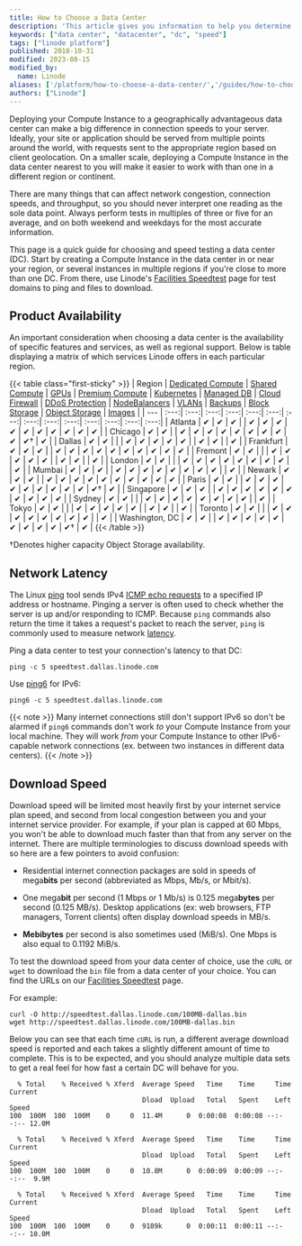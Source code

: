```yaml
---
title: How to Choose a Data Center
description: 'This article gives you information to help you determine which data center you should choose when deploying your website or app on a Compute Instance.'
keywords: ["data center", "datacenter", "dc", "speed"]
tags: ["linode platform"]
published: 2018-10-31
modified: 2023-08-15
modified_by:
  name: Linode
aliases: ['/platform/how-to-choose-a-data-center/','/guides/how-to-choose-a-data-center/']
authors: ["Linode"]
---
```


Deploying your Compute Instance to a geographically advantageous data center can make a big difference in connection speeds to your server. Ideally, your site or application should be served from multiple points around the world, with requests sent to the appropriate region based on client geolocation. On a smaller scale, deploying a Compute Instance in the data center nearest to you will make it easier to work with than one in a different region or continent.

There are many things that can affect network congestion, connection speeds, and throughput, so you should never interpret one reading as the sole data point. Always perform tests in multiples of three or five for an average, and on both weekend and weekdays for the most accurate information.

This page is a quick guide for choosing and speed testing a data center (DC). Start by creating a Compute Instance in the data center in or near your region, or several instances in multiple regions if you're close to more than one DC. From there, use Linode's [Facilities Speedtest](https://www.linode.com/speedtest) page for test domains to ping and files to download.

## Product Availability

An important consideration when choosing a data center is the availability of specific features and services, as well as regional support. Below is table displaying a matrix of which services Linode offers in each particular region.

{{< table class="first-sticky" >}}
| Region | [Dedicated Compute](/docs/products/compute/compute-instances/plans/dedicated-cpu/) | [Shared Compute](/docs/products/compute/compute-instances/plans/shared-cpu/) | [GPUs](/docs/products/compute/compute-instances/plans/gpu/) | [Premium Compute](/docs/products/compute/compute-instances/plans/premium/) | [Kubernetes](/docs/products/compute/kubernetes/) | [Managed DB](/docs/products/databases/managed-databases/) | [Cloud Firewall](/docs/products/networking/cloud-firewall/) | [DDoS Protection](/docs/products/networking/ddos-protection/) | [NodeBalancers](/docs/products/networking/nodebalancers/) | [VLANs](/docs/products/networking/vlans/) | [Backups](/docs/products/storage/backups/) | [Block Storage](/docs/products/storage/block-storage/) | [Object Storage](/docs/products/storage/object-storage/) | [Images](/docs/products/tools/images/) |
| --- | :---:| :---:| :---:| :---:| :---:| :---:| :---:| :---:| :---:| :---:| :---:| :---:| :---:| :---:|
| Atlanta        | ✔ | ✔ | ✔ |   | ✔ | ✔ | ✔ | ✔ | ✔ | ✔ | ✔ | ✔ | ✔ | ✔ |
| Chicago        | ✔ | ✔ |   | ✔ | ✔ | ✔ | ✔ | ✔ | ✔ | ✔ | ✔ | ✔ | ✔† | ✔ |
| Dallas         | ✔ | ✔ |   |   | ✔ | ✔ | ✔ | ✔ | ✔ |   | ✔ | ✔ |   | ✔ |
| Frankfurt      | ✔ | ✔ | ✔ |   | ✔ | ✔ | ✔ | ✔ | ✔ | ✔ | ✔ | ✔ | ✔ | ✔ |
| Fremont        | ✔ | ✔ |   |   | ✔ | ✔ | ✔ | ✔ | ✔ |   | ✔ | ✔ |   | ✔ |
| London         | ✔ | ✔ |   |   | ✔ | ✔ | ✔ | ✔ | ✔ | ✔ | ✔ | ✔ |   | ✔ |
| Mumbai         | ✔ | ✔ | ✔ |   | ✔ | ✔ | ✔ | ✔ | ✔ | ✔ | ✔ | ✔ |   | ✔ |
| Newark         | ✔ | ✔ | ✔ |   | ✔ | ✔ | ✔ | ✔ | ✔ | ✔ | ✔ | ✔ | ✔ | ✔ |
| Paris          | ✔ | ✔ |   | ✔ | ✔ | ✔ | ✔ | ✔ | ✔ | ✔ | ✔ | ✔ | ✔† | ✔ |
| Singapore      | ✔ | ✔ | ✔ |   | ✔ | ✔ | ✔ | ✔ | ✔ | ✔ | ✔ | ✔ | ✔ | ✔ |
| Sydney         | ✔ | ✔ |   |   | ✔ | ✔ | ✔ | ✔ | ✔ | ✔ | ✔ | ✔ |   | ✔ |
| Tokyo          | ✔ | ✔ |   |   | ✔ | ✔ | ✔ | ✔ | ✔ |   | ✔ | ✔ |   | ✔ |
| Toronto        | ✔ | ✔ |   |   | ✔ | ✔ | ✔ | ✔ | ✔ | ✔ | ✔ | ✔ |   | ✔ |
| Washington, DC | ✔ | ✔ |   | ✔ | ✔ | ✔ | ✔ | ✔ | ✔ | ✔ | ✔ | ✔ | ✔† | ✔ |
{{< /table >}}

†Denotes higher capacity Object Storage availability.

## Network Latency

The Linux [ping](https://linux.die.net/man/8/ping) tool sends IPv4 [ICMP echo requests](https://en.wikipedia.org/wiki/Ping_(networking_utility)#Echo_request) to a specified IP address or hostname. Pinging a server is often used to check whether the server is up and/or responding to ICMP. Because `ping` commands also return the time it takes a request's packet to reach the server, `ping` is commonly used to measure network [latency](https://en.wikipedia.org/wiki/Network_delay).

Ping a data center to test your connection's latency to that DC:

```command
ping -c 5 speedtest.dallas.linode.com
```

Use [ping6](https://linux.die.net/man/8/ping6) for IPv6:

```command
ping6 -c 5 speedtest.dallas.linode.com
```

{{< note >}}
Many internet connections still don't support IPv6 so don't be alarmed if `ping6` commands don't work *to* your Compute Instance from your local machine. They will work *from* your Compute Instance to other IPv6-capable network connections (ex. between two instances in different data centers).
{{< /note >}}

## Download Speed

Download speed will be limited most heavily first by your internet service plan speed, and second from local congestion between you and your internet service provider. For example, if your plan is capped at 60 Mbps, you won't be able to download much faster than that from any server on the internet. There are multiple terminologies to discuss download speeds with so here are a few pointers to avoid confusion:

- Residential internet connection packages are sold in speeds of mega**bits** per second (abbreviated as Mbps, Mb/s, or Mbit/s).

- One mega**bit** per second (1 Mbps or 1 Mb/s) is 0.125 mega**bytes** per second (0.125 MB/s). Desktop applications (ex: web browsers, FTP managers, Torrent clients) often display download speeds in MB/s.

- **Mebibytes** per second is also sometimes used (MiB/s). One Mbps is also equal to 0.1192 MiB/s.

To test the download speed from your data center of choice, use the `cURL` or `wget` to download the `bin` file from a data center of your choice. You can find the URLs on our [Facilities Speedtest](https://www.linode.com/speedtest) page.

For example:

```command
curl -O http://speedtest.dallas.linode.com/100MB-dallas.bin
wget http://speedtest.dallas.linode.com/100MB-dallas.bin
```

Below you can see that each time `cURL` is run, a different average download speed is reported and each takes a slightly different amount of time to complete. This is to be expected, and you should analyze multiple data sets to get a real feel for how fast a certain DC will behave for you.

```output
  % Total    % Received % Xferd  Average Speed   Time    Time     Time  Current
                                 Dload  Upload   Total   Spent    Left  Speed
100  100M  100  100M    0     0  11.4M      0  0:00:08  0:00:08 --:--:-- 12.0M
```

```output
  % Total    % Received % Xferd  Average Speed   Time    Time     Time  Current
                                 Dload  Upload   Total   Spent    Left  Speed
100  100M  100  100M    0     0  10.8M      0  0:00:09  0:00:09 --:--:--  9.9M
```

```output
  % Total    % Received % Xferd  Average Speed   Time    Time     Time  Current
                                 Dload  Upload   Total   Spent    Left  Speed
100  100M  100  100M    0     0  9189k      0  0:00:11  0:00:11 --:--:-- 10.0M
```